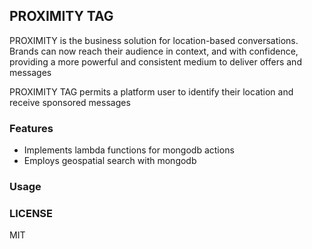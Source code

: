 ## PROXIMITY TAG

PROXIMITY is the business solution for location-based conversations. Brands can now reach their audience in context, and with confidence, providing a more powerful and consistent medium to deliver offers and messages

PROXIMITY TAG permits a platform user to identify their location and receive sponsored messages

### Features

* Implements lambda functions for mongodb actions
* Employs geospatial search with mongodb

### Usage


### LICENSE

MIT
